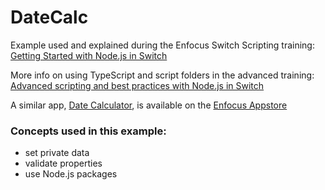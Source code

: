 # DateCalc
Example used and explained during the Enfocus Switch Scripting training:
[Getting Started with Node.js in Switch](https://learning.enfocus.com/course/view.php?id=304)

More info on using TypeScript and script folders in the advanced training:
[Advanced scripting and best practices with Node.js in Switch](https://learning.enfocus.com/course/view.php?id=321)

A similar app, [Date Calculator](https://www.enfocus.com/en/appstore/product/date-calculator), is available on the [Enfocus Appstore](https://www.enfocus.com/en/appstore/overview)

### Concepts used in this example:
- set private data
- validate properties
- use Node.js packages